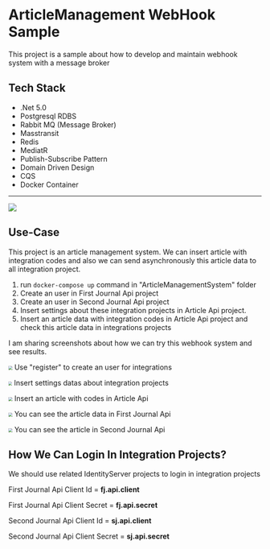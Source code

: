 # ArticleManagement WebHook Sample

This project is a sample about how to develop and maintain webhook system with a message broker 

## Tech Stack

- .Net 5.0
- Postgresql RDBS
- Rabbit MQ (Message Broker)
- Masstransit
- Redis
- MediatR 
- Publish-Subscribe Pattern
- Domain Driven Design
- CQS
- Docker Container

------



![](C:\Users\acam\Documents\GitHub\ArticleManagement-WebHook-Sample\images\webhookArchitecture.PNG)









## Use-Case

This project is an article management system. We can insert article with integration codes and also we can send asynchronously this article data to all integration project.

1. run `docker-compose up` command in "ArticleManagementSystem" folder
2. Create an user in First Journal Api project 
3. Create an user in Second Journal Api project
4. Insert settings about these integration projects in Article Api project.
5. Insert an article data with integration codes in Article Api project and check this article data in integrations projects

I am sharing screenshots about how we can try this webhook system and see results. 

<img src="C:\Users\acam\Documents\GitHub\ArticleManagement-WebHook-Sample\images\firstJournalRegister.PNG" style="zoom: 50%;" />  Use "register" to create an user for integrations

  <img src="C:\Users\acam\Documents\GitHub\ArticleManagement-WebHook-Sample\images\integrationSettingsGetResponse.PNG" style="zoom: 45%;" />       Insert settings datas about integration projects

 <img src="C:\Users\acam\Documents\GitHub\ArticleManagement-WebHook-Sample\images\postArticle.PNG" style="zoom:50%;" />    Insert an article with codes in Article Api

<img src="C:\Users\acam\Documents\GitHub\ArticleManagement-WebHook-Sample\images\firstJournalArticle.PNG" style="zoom: 50%;" />              You can see the article data in First Journal Api

<img src="C:\Users\acam\Documents\GitHub\ArticleManagement-WebHook-Sample\images\secondJournalArticle.PNG" style="zoom:50%;" />  You can see the article in Second Journal Api



## How We Can Login In Integration Projects?

We should use related IdentityServer projects to login in integration projects

First Journal Api Client Id = **fj.api.client**

First Journal Api Client Secret = **fj.api.secret**

Second Journal Api Client Id = **sj.api.client**

Second Journal Api Client Secret = **sj.api.secret**





 


